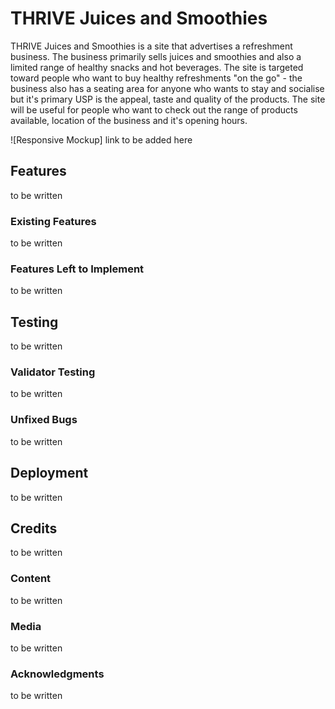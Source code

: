# THRIVE Juices and Smoothies

THRIVE Juices and Smoothies is a site that advertises a refreshment business.  The business primarily sells juices and smoothies and also a limited range of healthy snacks and hot beverages.  The site is targeted toward people who want to buy healthy refreshments "on the go" - the business also has a seating area for anyone who wants to stay and socialise but it's
primary USP is the appeal, taste and quality of the products.  The site will be useful for people who want to check out the range of products available, location of the business and it's 
opening hours.

![Responsive Mockup] link to be added here

## Features
to be written

### Existing Features
to be written

### Features Left to Implement
to be written

## Testing
to be written

### Validator Testing
to be written

### Unfixed Bugs
to be written

## Deployment
to be written

## Credits
to be written

### Content
to be written

### Media
to be written

### Acknowledgments
to be written




